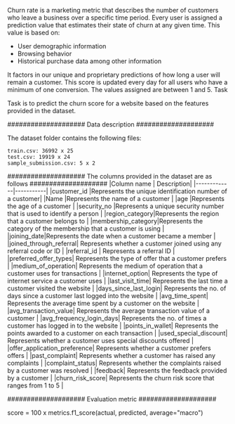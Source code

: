 Churn rate is a marketing metric that describes the number of customers who leave a business over a specific time period.
Every user is assigned a prediction value that estimates their state of churn at any given time. This value is based on:
- User demographic information
- Browsing behavior
- Historical purchase data among other information

It factors in our unique and proprietary predictions of how long a user will remain a customer.
This score is updated every day for all users who have a minimum of one conversion. The values assigned are between 1 and 5.
Task

Task is to predict the churn score for a website based on the features provided in the dataset.

####################
Data description
####################

The dataset folder contains the following files:

    train.csv: 36992 x 25
    test.csv: 19919 x 24
    sample_submission.csv: 5 x 2

####################
The columns provided in the dataset are as follows
####################
|Column name  | Description|
|-------------|-----------|
|customer_id  |Represents the unique identification number of a customer|
|Name         |Represents the name of a customer |
|age          |Represents the age of a customer |
|security_no  |Represents a unique security number that is used to identify a person |
|region_category|Represents the region that a customer belongs to |
|membership_category|Represents the category of the membership that a customer is using |
|joining_date|Represents the date when a customer became a member |
|joined_through_referral| Represents whether a customer joined using any referral code or ID |
|referral_id | Represents a referral ID |
|preferred_offer_types| Represents the type of offer that a customer prefers |
|medium_of_operation| Represents the medium of operation that a customer uses for transactions |
|internet_option| Represents the type of internet service a customer uses |
|last_visit_time| Represents the last time a customer visited the website |
|days_since_last_login| Represents the no. of days since a customer last logged into the website |
|avg_time_spent| Represents the average time spent by a customer on the website |
|avg_transaction_value| Represents the average transaction value of a customer |
|avg_frequency_login_days| Represents the no. of times a customer has logged in to the website |
|points_in_wallet| Represents the points awarded to a customer on each transaction |
|used_special_discount| Represents whether a customer uses special discounts offered |
|offer_application_preference| Represents whether a customer prefers offers |
|past_complaint| Represents whether a customer has raised any complaints |
|complaint_status| Represents whether the complaints raised by a customer was resolved |
|feedback| Represents the feedback provided by a customer |
|churn_risk_score| Represents the churn risk score that ranges from 1 to 5 |


####################
Evaluation metric
####################

score = 100 x metrics.f1_score(actual, predicted, average="macro")
